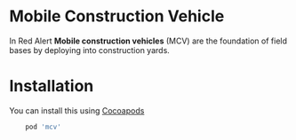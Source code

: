 # Mobile Construction Vehicle

In Red Alert **Mobile construction vehicles** (MCV) are the foundation of field bases by deploying into construction yards. 

# Installation

You can install this using [Cocoapods](https://cocoapods.org/)

```ruby
    pod 'mcv'
```

